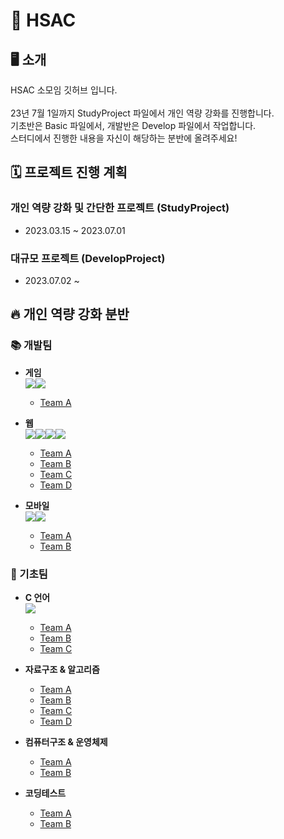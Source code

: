 # :star2: HSAC

## 🖥 소개
HSAC 소모임 깃허브 입니다.</br></br>
23년 7월 1일까지 StudyProject 파일에서 개인 역량 강화를 진행합니다.</br>
기초반은 Basic 파일에서, 개발반은 Develop 파일에서 작업합니다.</br>
스터디에서 진행한 내용을 자신이 해당하는 분반에 올려주세요!</br>

## 🗓 프로젝트 진행 계획

### 개인 역량 강화 및 간단한 프로젝트 (StudyProject)
* 2023.03.15 ~ 2023.07.01

### 대규모 프로젝트 (DevelopProject)
* 2023.07.02 ~

## 🔥 개인 역량 강화 분반

### 📚 개발팀

* **게임** </br>
<img src="https://img.shields.io/badge/CSharp-239120?style=for-the-badge&logo=CSharp&logoColor=white"></img><img src="https://img.shields.io/badge/Unity-FFFFFF?style=for-the-badge&logo=Unity&logoColor=black"></img>
  + [Team A](https://github.com/TeamHSAC/HSAC/tree/main/StudyProject/Develop/Game/TeamA)
* **웹** </br>
<img src="https://img.shields.io/badge/HTML5-E34F26?style=for-the-badge&logo=HTML5&logoColor=white"></img><img src="https://img.shields.io/badge/CSS3-1572B6?style=for-the-badge&logo=CSS3&logoColor=white"></img><img src="https://img.shields.io/badge/JavaScript-F7DF1E?style=for-the-badge&logo=JavaScript&logoColor=white"></img><img src="https://img.shields.io/badge/Spring-000000?style=for-the-badge&logo=Spring&logoColor=white"></img>
  + [Team A](https://github.com/TeamHSAC/HSAC/tree/main/StudyProject/Develop/Web/TeamA)
  + [Team B](https://github.com/TeamHSAC/HSAC/tree/main/StudyProject/Develop/Web/TeamB)
  + [Team C](https://github.com/TeamHSAC/HSAC/tree/main/StudyProject/Develop/Web/TeamC)
  + [Team D](https://github.com/TeamHSAC/HSAC/tree/main/StudyProject/Develop/Web/TeamD)
  
* **모바일** </br>
<img src="https://img.shields.io/badge/Android-3DDC84?style=for-the-badge&logo=Android&logoColor=white"></img><img src="https://img.shields.io/badge/Kotlin-7F52FF?style=for-the-badge&logo=Kotlin&logoColor=white"></img>
  + [Team A](https://github.com/TeamHSAC/HSAC/tree/main/StudyProject/Develop/Mobile/TeamA)
  + [Team B](https://github.com/TeamHSAC/HSAC/tree/main/StudyProject/Develop/Mobile/TeamB)

### 🌼 기초팀

* **C 언어**</br>
<img src="https://img.shields.io/badge/C-A8B9CC?style=for-the-badge&logo=C&logoColor=white"></img>
  + [Team A](https://github.com/TeamHSAC/HSAC/tree/main/StudyProject/Basic/C%20Language/TeamA)
  + [Team B](https://github.com/TeamHSAC/HSAC/tree/main/StudyProject/Basic/C%20Language/TeamB)
  + [Team C](https://github.com/TeamHSAC/HSAC/tree/main/StudyProject/Basic/C%20Language/TeamC)

* **자료구조 & 알고리즘**
  + [Team A](https://github.com/TeamHSAC/HSAC/tree/main/StudyProject/Basic/Data%20Structure%26Algorithm/TeamA)
  + [Team B](https://github.com/TeamHSAC/HSAC/tree/main/StudyProject/Basic/Data%20Structure%26Algorithm/TeamB)
  + [Team C](https://github.com/TeamHSAC/HSAC/tree/main/StudyProject/Basic/Data%20Structure%26Algorithm/TeamC)
  + [Team D](https://github.com/TeamHSAC/HSAC/tree/main/StudyProject/Basic/Data%20Structure%26Algorithm/TeamD)

* **컴퓨터구조 & 운영체제**
  + [Team A](https://github.com/TeamHSAC/HSAC/tree/main/StudyProject/Basic/Computer%20Architecture%26OS/TeamA)
  + [Team B](https://github.com/TeamHSAC/HSAC/tree/main/StudyProject/Basic/Computer%20Architecture%26OS/TeamB)

* **코딩테스트**
  + [Team A](https://github.com/TeamHSAC/HSAC/tree/main/StudyProject/Basic/Coding%20Test/TeamA)
  + [Team B](https://github.com/TeamHSAC/HSAC/tree/main/StudyProject/Basic/Coding%20Test/TeamB)
